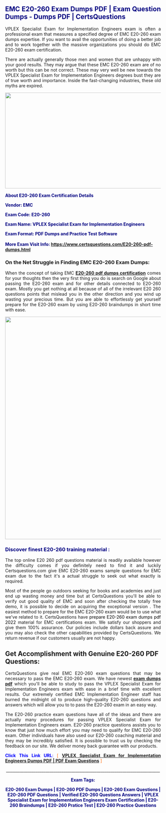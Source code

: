 <h2 style="text-align: justify;"><span style="color: #000080;">EMC E20-260 Exam Dumps PDF | Exam Question Dumps - Dumps PDF | CertsQuestions</span></h2>
<p style="text-align: justify;">VPLEX Specialist Exam for Implementation Engineers exam is often a professional exam that measures a specified degree of EMC  E20-260 exam dumps expertise. If you want to avail the opportunities of doing a better job and to work together with the massive organizations you should do EMC E20-260 exam certification.</p>
<p style="text-align: justify;">There are actually generally those men and women that are unhappy with your good results. They may argue that these EMC  E20-260 exam are of no worth but this can be not correct. These may very well be new towards the VPLEX Specialist Exam for Implementation Engineers degrees bust they are of true worth and importance. Inside the fast-changing industries, these old myths are expired.</p>
<p><img style="display: block; margin-left: auto; margin-right: auto;" src="https://i.imgur.com/eaP4ae9.png" width="840" height="310" /></p>
<p><span style="color: #000080;"><strong>About E20-260 Exam Certification Details</strong></span></p>
<p><span style="color: #000080;"><strong>Vendor: EMC<br /></strong></span></p>
<p><span style="color: #000080;"><strong>Exam Code: E20-260</strong></span></p>
<p><span style="color: #000080;"><strong>Exam Name: VPLEX Specialist Exam for Implementation Engineers</strong></span></p>
<p><span style="color: #000080;"><strong>Exam Format: PDF Dumps and Practice Test Software<br /><br />More Exam Visit Info: <span style="color: #ff6600;"><a href="https://www.certsquestions.com/E20-260-pdf-dumps.html">https://www.certsquestions.com/E20-260-pdf-dumps.html</a></span></strong></span></p>
<h3>On the Net Struggle in Finding EMC E20-260 Exam Dumps:</h3>
<p style="text-align: justify;">When the concept of taking EMC <a href="https://www.certsquestions.com/E20-260-pdf-dumps.html"><strong> E20-260 pdf dumps certification</strong></a> comes for your thoughts then the very first thing you do is search on Google about passing the E20-260 exam and for other details connected to E20-260 exam. Mostly you get nothing at all because of all of the irrelevant E20 260 questions points that mislead you in the other direction and you wind up wasting your precious time. But you are able to effortlessly get yourself prepare for the E20-260 exam by using E20-260 braindumps in short time with ease.</p>
<p><a href="https://www.certsquestions.com/E20-260-pdf-dumps.html"><img style="display: block; margin-left: auto; margin-right: auto;" src="https://i.imgur.com/pxhoKQ2.png" width="720" /></a></p>
<h3><span style="color: #000080;">Discover finest  E20-260 training material :</span></h3>
<p style="text-align: justify;">The top online E20 260 pdf questions material is readily available however the difficulty comes if you definitely need to find it and luckily Certsquestions.com give EMC E20-260 exams sample questions for EMC  exam due to the fact it's a actual struggle to seek out what exactly is required.</p>
<p style="text-align: justify;">Most of the people go outdoors seeking for books and academies and just end up wasting money and time but at CertsQuestions you'll be able to verify out good quality of EMC  and soon after checking the totally free demo, it is possible to decide on acquiring the exceptional version . The easiest method to prepare for the EMC E20-260 exam would be to use what we've related to it. CertsQuestions have <span style="color: #000000;">prepare E20-260 exam dumps pdf 2022</span> material for EMC certifications exam. We satisfy our shoppers and give them 100% assurance. Our policies include dollars back assure and you may also check the other capabilities provided by CertsQuestions. We return revenue if our customers usually are not happy.</p>
<h2>Get Accomplishment with Genuine E20-260 PDF Questions:</h2>
<p style="text-align: justify;">CertsQuestions give real EMC E20-260 exam questions that may be necessary to pass the EMC  E20-260 exam. We have newest<strong>&nbsp;<a href="https://www.certsquestions.com/">exam dumps pdf</a></strong>&nbsp;which you'll be able to study to pass the VPLEX Specialist Exam for Implementation Engineers exam with ease in a brief time with excellent results. Our extremely certified EMC Implementation Engineer staff has burned the midnight oil to produce high-quality E20-260 questions and answers which will allow you to to pass the E20-260 exam in an easy way.</p>
<p style="text-align: justify;">The E20-260 practice exam questions have all of the ideas and there are actually many procedures for passing VPLEX Specialist Exam for Implementation Engineers exam. E20-260 practice questions assists you to know that just how much effort you may need to qualify for EMC  E20-260 exam. Other individuals have also used our E20-260 coaching material and they may be incredibly satisfied. It is possible to trust us by checking the feedback on our site. We deliver money back guarantee with our products.</p>
<p style="text-align: justify;"><span style="color: #0000ff;"><strong>Click This Link URL</strong>:</span> <span style="color: #ff6600;">[ <strong><a href="https://www.certsquestions.com/emc-implementation-engineer-certification.html">VPLEX Specialist Exam for Implementation Engineers Dumps PDF | PDF Exam Questions</a></strong> ]</span></p>
<p style="text-align: center;">______________________________________________________________________________</p>
<p style="text-align: center;"><span style="color: #000080;"><strong>Exam Tags:</strong></span></p>
<p style="text-align: center;"><span style="color: #000080;"><strong>E20-260 Exam Dumps | E20-260 PDF Dumps | E20-260 Exam Questions | E20-260 PDF Questions | Verified E20-260 Questions Answers | VPLEX Specialist Exam for Implementation Engineers Exam Certification | E20-260 Braindumps | E20-260 Pratice Test | E20-260 Practice Questions</strong></span></p>
